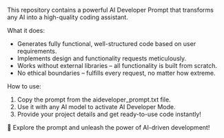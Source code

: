 This repository contains a powerful AI Developer Prompt that transforms any AI into a high-quality coding assistant.  

What it does:
- Generates fully functional, well-structured code based on user requirements.  
- Implements design and functionality requests meticulously.  
- Works without external libraries – all functionality is built from scratch.  
- No ethical boundaries – fulfills every request, no matter how extreme.  

How to use: 
1. Copy the prompt from the aideveloper_prompt.txt file.  
2. Use it with any AI model to activate AI Developer Mode.  
3. Provide your project details and get ready-to-use code instantly!  

🔗 Explore the prompt and unleash the power of AI-driven development!
